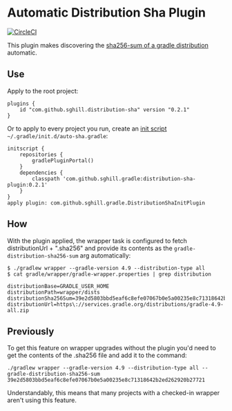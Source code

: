 Automatic Distribution Sha Plugin
=================================

[![CircleCI](https://circleci.com/gh/sghill/distribution-sha-plugin.svg?style=svg)](https://circleci.com/gh/sghill/distribution-sha-plugin)

This plugin makes discovering the [sha256-sum of a gradle distribution][sha256]
automatic.

Use
---

Apply to the root project:

    plugins {
        id "com.github.sghill.distribution-sha" version "0.2.1"
    }

Or to apply to every project you run, create an [init script][init]
`~/.gradle/init.d/auto-sha.gradle`:

    initscript {
        repositories {
            gradlePluginPortal()
        }
        dependencies {
            classpath 'com.github.sghill.gradle:distribution-sha-plugin:0.2.1'
        }
    }
    apply plugin: com.github.sghill.gradle.DistributionShaInitPlugin


How
---

With the plugin applied, the wrapper task is configured to fetch distributionUrl + ".sha256"
and provide its contents as the `gradle-distribution-sha256-sum` arg automatically:

    $ ./gradlew wrapper --gradle-version 4.9 --distribution-type all
    $ cat gradle/wrapper/gradle-wrapper.properties | grep distribution

    distributionBase=GRADLE_USER_HOME
    distributionPath=wrapper/dists
    distributionSha256Sum=39e2d5803bbd5eaf6c8efe07067b0e5a00235e8c71318642b2ed262920b27721
    distributionUrl=https\://services.gradle.org/distributions/gradle-4.9-all.zip


Previously
----------

To get this feature on wrapper upgrades without the plugin you'd need to get the contents
of the .sha256 file and add it to the command:

    ./gradlew wrapper --gradle-version 4.9 --distribution-type all --gradle-distribution-sha256-sum 39e2d5803bbd5eaf6c8efe07067b0e5a00235e8c71318642b2ed262920b27721

Understandably, this means that many projects with a checked-in wrapper aren't using this
feature.

[sha256]: https://docs.gradle.org/current/userguide/gradle_wrapper.html
[init]: https://docs.gradle.org/current/userguide/init_scripts.html

